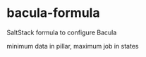 # bacula-formula
SaltStack formula to configure Bacula

minimum data in pillar, maximum job in states
